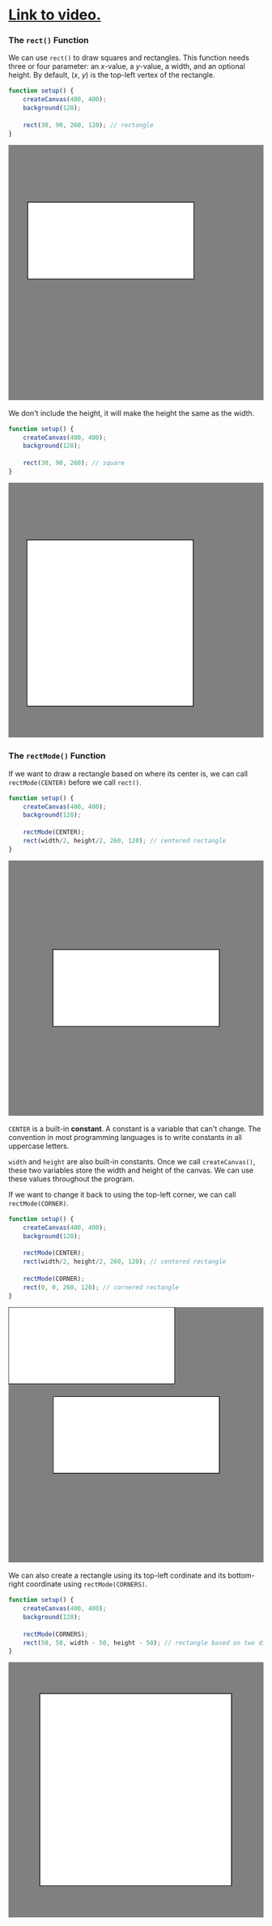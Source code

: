 # [Link to video.](https://www.youtube.com/watch?v=gdlc63bMi6I&list=PLVD25niNi0BkHx4xw7IW9oDaq5V0wJF7V)

### The `rect()` Function

We can use `rect()` to draw squares and rectangles. This function needs three or four parameter: an *x*-value, a *y*-value, a width, and an optional height. By default, (*x*, *y*) is the top-left vertex of the rectangle.

```javascript
function setup() {
    createCanvas(400, 400);
    background(128);

    rect(30, 90, 260, 120); // rectangle
}
```

![](../../Images/rectangle_1_.png)

We don't include the height, it will make the height the same as the width.

```javascript
function setup() {
    createCanvas(400, 400);
    background(128);

    rect(30, 90, 260); // square
}
```

![](../../Images/square_1__.png)

### The `rectMode()` Function

If we want to draw a rectangle based on where its center is, we can call `rectMode(CENTER)` before we call `rect()`. 

```javascript
function setup() {
    createCanvas(400, 400);
    background(128);

    rectMode(CENTER);
    rect(width/2, height/2, 260, 120); // centered rectangle
}
```

![](../../Images/rectangle_2_.png)

`CENTER` is a built-in **constant**. A constant is a variable that can't change. The convention in most programming languages is to write constants in all uppercase letters.

`width` and `height` are also built-in constants. Once we call `createCanvas()`, these two variables store the width and height of the canvas. We can use these values throughout the program.

If we want to change it back to using the top-left corner, we can call `rectMode(CORNER)`.

```javascript
function setup() {
    createCanvas(400, 400);
    background(128);
  
    rectMode(CENTER);
    rect(width/2, height/2, 260, 120); // centered rectangle
  
    rectMode(CORNER);
    rect(0, 0, 260, 120); // cornered rectangle 
}
```

![](../../Images/rectangle_3_.png)

We can also create a rectangle using its top-left cordinate and its bottom-right coordinate using `rectMode(CORNERS)`.

```javascript
function setup() {
    createCanvas(400, 400);
    background(128);
  
    rectMode(CORNERS);
    rect(50, 50, width - 50, height - 50); // rectangle based on two diagonal coordinates
}
```

![](../../Images/rectangle_4_.png)
